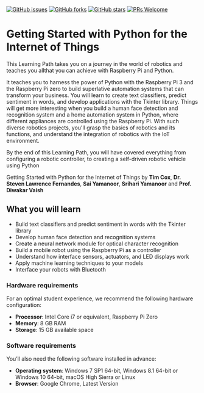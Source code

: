 [![GitHub issues](https://img.shields.io/github/issues/PacktPublishing/GettingStartedwithPythonfortheInternetofThings.svg)](https://github.com/PacktPublishing/GettingStartedwithPythonfortheInternetofThings/issues)
[![GitHub forks](https://img.shields.io/github/forks/PacktPublishing/GettingStartedwithPythonfortheInternetofThings.svg)](https://github.com/PacktPublishing/GettingStartedwithPythonfortheInternetofThings/network)
[![GitHub stars](https://img.shields.io/github/stars/PacktPublishing/GettingStartedwithPythonfortheInternetofThings.svg)](https://github.com/PacktPublishing/GettingStartedwithPythonfortheInternetofThings/stargazers)
[![PRs Welcome](https://img.shields.io/badge/PRs-welcome-brightgreen.svg)](https://github.com/PacktPublishing/GettingStartedwithPythonfortheInternetofThings/pulls)

# Getting Started with Python for the Internet of Things
This Learning Path takes you on a journey in the world of robotics and teaches you allthat you can achieve with Raspberry Pi and Python.

It teaches you to harness the power of Python with the Raspberry Pi 3 and the Raspberry Pi zero to build superlative automation systems that can transform your business. You will learn to create text classifiers, predict sentiment in words, and develop applications with the Tkinter library. Things will get more interesting when you build a human face detection and recognition system and a home automation
system in Python, where different appliances are controlled using the Raspberry Pi. With such diverse robotics projects, you'll grasp the basics of robotics and its functions, and understand the integration of robotics with the IoT environment.

By the end of this Learning Path, you will have covered everything from configuring a robotic controller, to creating a self-driven robotic vehicle using Python


Getting Started with Python for the Internet of Things by **Tim Cox**, **Dr. Steven Lawrence Fernandes**, **Sai Yamanoor**, **Srihari Yamanoor** and **Prof. Diwakar Vaish**

## What you will learn
* Build text classifiers and predict sentiment in words with the Tkinter library
*	Develop human face detection and recognition systems
*	Create a neural network module for optical character recognition
*	Build a mobile robot using the Raspberry Pi as a controller
*	Understand how interface sensors, actuators, and LED displays work
*	Apply machine learning techniques to your models
*	Interface your robots with Bluetooth

### Hardware requirements
For an optimal student experience, we recommend the following hardware configuration:
* **Processor**: Intel Core i7 or equivalent, Raspberry Pi Zero
* **Memory**: 8 GB RAM
* **Storage**: 15 GB available space

### Software requirements
You’ll also need the following software installed in advance:
* **Operating system**: Windows 7 SP1 64-bit, Windows 8.1 64-bit or Windows 10 64-bit, macOS High Sierra or Linux
* **Browser**: Google Chrome, Latest Version




